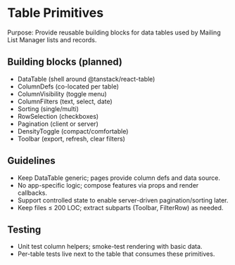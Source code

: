 # Table Primitives

Purpose: Provide reusable building blocks for data tables used by Mailing List Manager lists and records.

## Building blocks (planned)
- DataTable (shell around @tanstack/react-table)
- ColumnDefs (co-located per table)
- ColumnVisibility (toggle menu)
- ColumnFilters (text, select, date)
- Sorting (single/multi)
- RowSelection (checkboxes)
- Pagination (client or server)
- DensityToggle (compact/comfortable)
- Toolbar (export, refresh, clear filters)

## Guidelines
- Keep DataTable generic; pages provide column defs and data source.
- No app-specific logic; compose features via props and render callbacks.
- Support controlled state to enable server-driven pagination/sorting later.
- Keep files ≤ 200 LOC; extract subparts (Toolbar, FilterRow) as needed.

## Testing
- Unit test column helpers; smoke-test rendering with basic data.
- Per-table tests live next to the table that consumes these primitives.
